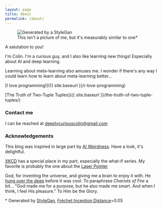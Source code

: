 ```yaml
---
layout: page
title: About
permalink: /about/
---
```


<figure>
  <img src="{{ site.baseurl }}/images/00053000_iterations_stylegan_me.png" alt="Generated by a StyleGan"/>
  <figcaption>This isn't a picture of me, but it's measurably similar to one*</figcaption>
</figure>


A salutation to you!

I'm Colin. I'm a curious guy, and I also like learning new things! Especially about AI and deep learning.

Learning about meta-learning also amuses me. I wonder if there's any way I could learn how to learn about meta-learning better...

[I love programming!]({{ site.baseurl }}/i-love-programming)

[The Truth of Two-Tuple Tuples]({{ site.baseurl }}/the-truth-of-two-tuple-tuples/)

### Contact me

I can be reached at [deeplycuriouscolin@gmail.com](mailto:deeplycuriouscolin@gmail.com)



### Acknowledgements
This blog was inspired in large part by [AI Weirdness](http://aiweirdness.com). Have a look, it's delightful.

[XKCD](https://xkcd.com) has a special place in my part, especially the what-if series. My favorite is probably the one about the [Laser Pointer](https://what-if.xkcd.com/13/)

God, for inventing the universe, and giving me a brain to enjoy it with. He [hung over the deep](https://www.biblegateway.com/passage/?search=Genesis+1:2&version=ESV) before it was cool. To paraphrase _Chariots of Fire_ a bit... "God made me for a purpose, but he also made me smart. And when I think, I feel His pleasure." To Him be the Glory.

\* Generated by [StyleGan](https://arxiv.org/abs/1812.04948), [Fréchet Inception Distance](https://nealjean.com/ml/frechet-inception-distance/)=0.05


